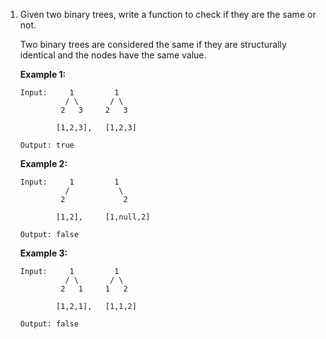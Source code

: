 1. Given two binary trees, write a function to check if they are the same or not.

   Two binary trees are considered the same if they are structurally identical and the nodes have the same value.

   **Example 1:**

   ```
   Input:     1         1
             / \       / \
            2   3     2   3

           [1,2,3],   [1,2,3]

   Output: true

   ```

   **Example 2:**

   ```
   Input:     1         1
             /           \
            2             2

           [1,2],     [1,null,2]

   Output: false

   ```

   **Example 3:**

   ```
   Input:     1         1
             / \       / \
            2   1     1   2

           [1,2,1],   [1,1,2]

   Output: false
   ```